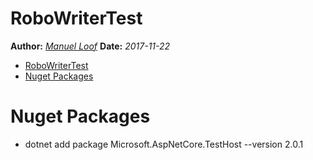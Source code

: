 # RoboWriterTest
**Author:** *[Manuel Loof](http://www.manuel-loof.de)*
**Date:**   *2017-11-22*

- [RoboWriterTest](#robowritertest)
- [Nuget Packages](#nuget-packages)

# Nuget Packages

- dotnet add package Microsoft.AspNetCore.TestHost --version 2.0.1
